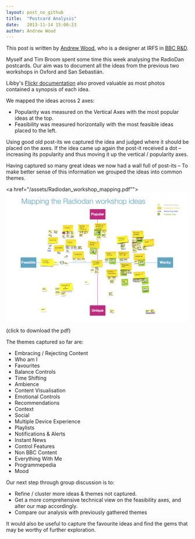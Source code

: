 ```yaml
---
layout: post_no_github
title:  "Postcard Analysis"
date:   2013-11-14 15:06:23
author: Andrew Wood
---
```


This post is written by <a href="http://www.bbc.co.uk/rd/people/andrew-wood">Andrew Wood</a>, who is a designer at IRFS in <a href="http://www.bbc.co.uk/rd/">BBC R&D</a>.

Myself and Tim Broom spent some time this week analysing the RadioDan postcards. Our aim was to 
document all the ideas from the previous two workshops in Oxford and San Sebastián.

Libby's <a href="http://www.flickr.com/groups/2386878@N23/">Flickr documentation<a/> also proved valuable as most photos contained a synopsis of each idea.

We mapped the ideas across 2 axes:
<ul>
<li>Popularity was measured on the Vertical Axes with the most popular ideas at the top.</li>

<li>Feasibility was measured horizontally with the most feasible ideas placed to the left.</li>
</ul>

Using good old post-its we captured the idea and judged where it should be placed on the axes. 
If the idea came up again the post-it received a dot – increasing its popularity and thus moving 
it up the vertical / popularity axes.

Having captured so many great ideas we now had a wall full of post-its – To make better sense of 
this information we grouped the ideas into common themes.

<a href="/assets/Radiodan_workshop_mapping.pdf""><img src="/assets/Radiodan_workshop_mapping.png" width="500" alt="Wrongradio workshop mapping results"/></a>

(click to download the pdf)

The themes captured so far are:

<ul>
<li>Embracing / Rejecting Content</li>
<li>	Who am I</li>
<li>	Favourites</li>
<li>	Balance Controls</li>
<li>	Time Shifting</li>
<li>	Ambience</li>
<li>	Content Visualisation</li>
<li>	Emotional Controls</li>
<li>	Recommendations</li>
<li>	Context</li>
<li>	Social</li>
<li>	Multiple Device Experience</li>
<li>	Playlists</li>
<li>	Notifications & Alerts</li>
<li>	Instant News</li>
<li>	Control Features</li>
<li>	Non BBC Content</li>
<li>	Everything With Me</li>
<li>	Programmepedia</li>
<li>	Mood</li>
</ul>

Our next step through group discussion is to:

<ul>
<li>	Refine / cluster more ideas & themes not captured. </li>

<li>	Get a more comprehensive technical view on the feasibility axes, and alter our map accordingly.</li>

<li>	Compare our analysis with previously gathered themes</li>
</ul>

It would also be useful to capture the favourite ideas and find the gems that may be worthy of 
further exploration.






